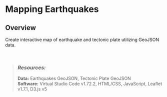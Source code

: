 # Mapping Earthquakes

## Overview

Create interactive map of earthquake and tectonic plate utilizing GeoJSON data.

<br>

> ### ***Resources:*** <br>
> **Data:** Earthquakes GeoJSON, Tectonic Plate GeoJSON\
> **Software:** Virtual Studio Code v1.72.2, HTML/CSS, JavaScript, Leaflet v1.7.1, D3.js v5
